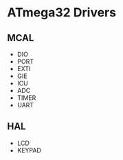 # ATmega32 Drivers
## MCAL
- DIO
- PORT
- EXTI
- GIE
- ICU
- ADC
- TIMER
- UART

## HAL
- LCD
- KEYPAD